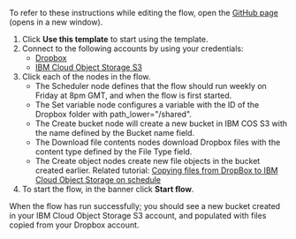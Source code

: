 To refer to these instructions while editing the flow, open the [GitHub page](https://github.com/ot4i/app-connect-templates/blob/main/resources/markdown/Weekly%20copy%20Dropbox%20files%20to%20new%20IBM%20Cloud%20Object%20Storage%20S3%20bucket%20named%20with%20date_instructions.md) (opens in a new window).

1. Click **Use this template** to start using the template.
2. Connect to the following accounts by using your credentials:
   - [Dropbox](https://ibm.biz/acdropbox)
   - [IBM Cloud Object Storage S3](https://ibm.biz/accoss3)
1. Click each of the nodes in the flow.
    * The Scheduler node defines that the flow should run weekly on Friday at 8pm GMT, and when the flow is first started.
	* The Set variable node configures a variable with the ID of the Dropbox folder with path_lower="/shared".
	* The Create bucket node will create a new bucket in IBM COS S3 with the name defined by the Bucket name field.
	* The Download file contents nodes download Dropbox files with the content type defined by the File Type field.
	* The Create object nodes create new file objects in the bucket created earlier.
    Related tutorial: [Copying files from DropBox to IBM Cloud Object Storage on schedule](https://ibm.biz/actutdrop2cos)
1. To start the flow, in the banner click **Start flow**.

When the flow has run successfully; you should see a new bucket created in your IBM Cloud Object Storage S3 account, and populated with files copied from your Dropbox account.
